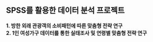 ## SPSS를 활용한 데이터 분석 프로젝트

__1. 방한 외래 관광객의 소비패턴에 따른 맞춤형 전략 연구__  
__2. 1인 여성가구 데이터를 통한 실태조사 및 연령별 맞춤형 전략 연구__
